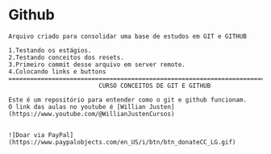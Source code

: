 # Github

    Arquivo criado para consolidar uma base de estudos em GIT e GITHUB

    1.Testando os estágios.
    2.Testando conceitos dos resets.
    3.Primeiro commit desse arquivo em server remote.
    4.Colocando links e buttons
    ====================================================================================
                             CURSO CONCEITOS DE GIT E GITHUB

    Este é um repositório para entender como o git e github funcionam.
    O link das aulas no youtube é [Willian Justen](https://www.youtube.com/@WillianJustenCursos)


    ![Doar via PayPal](https://www.paypalobjects.com/en_US/i/btn/btn_donateCC_LG.gif)

